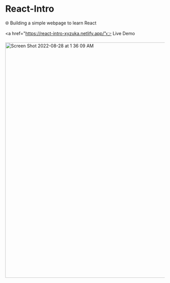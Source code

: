 # React-Intro
🌐 Building a simple webpage to learn React

<a href="https://react-intro-xyzuka.netlify.app/"👉 Live Demo</a>

<img width="741" alt="Screen Shot 2022-08-28 at 1 36 09 AM" src="https://user-images.githubusercontent.com/94155478/187065873-3e57fa40-d1b9-4f15-812a-0e5a19ca1b3d.png">
